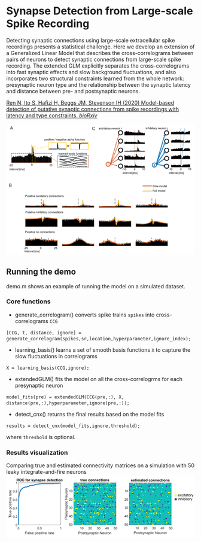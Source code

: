 # Synapse Detection from Large-scale Spike Recording
 
Detecting synaptic connections using large-scale extracellular spike recordings presents a statistical challenge. Here we develop an extension of a Generalized Linear Model that describes the cross-correlograms between pairs of neurons to detect synaptic connections from large-scale spike recording. The extended GLM explicitly separates the cross-correlograms into fast synaptic effects and slow background fluctuations, and also incorporates two structural constraints learned from the whole network: presynaptic neuron type and the relationship between the synaptic latency and distance between pre- and postsynaptic neurons. 

[Ren N, Ito S, Hafizi H, Beggs JM, Stevenson IH (2020) Model-based detection of putative synaptic connections from spike recordings with latency and type constraints. *bioRxiv*](https://www.biorxiv.org/content/10.1101/2020.02.12.944496v1)

<p align="center">
<img src="https://github.com/NaixinRen/extended-GLM-for-synapse-detection/raw/master/pics/F1.png" width="600">
</p>

## Running the demo

demo.m shows an example of running the model on a simulated dataset.

### Core functions
* generate_correlogram() converts spike trains `spikes` into cross-correlograms `CCG`
```
[CCG, t, distance, ignore] = generate_correlogram(spikes,sr,location,hyperparameter,ignore_index); 
```
* learning_basis() learns a set of smooth basis functions `X` to capture the slow fluctuations in correlograms
```
X = learning_basis(CCG,ignore); 
```
* extendedGLM() fits the model on all the cross-correlogrms for each presynaptic neuron
```
model_fits(pre) = extendedGLM(CCG(pre,:), X, distance(pre,:),hyperparameter,ignore(pre,:));  
```
* detect_cnx() returns the final results based on the model fits
```
results = detect_cnx(model_fits,ignore,threshold);
```
where `threshold` is optional. 

### Results visualization

Comparing true and estimated connectivity matrices on a simulation with 50 leaky integrate-and-fire neurons
![connectivity matrices](https://github.com/NaixinRen/extended-GLM-for-synapse-detection/raw/master/pics/ConnectivityMatrices_50neurons.png)

